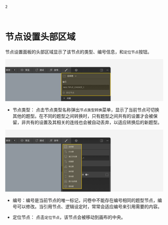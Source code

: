 ```index
2
```
```tag

```
```summary

```
# 节点设置头部区域

节点设置面板的头部区域显示了该节点的类型、编号信息，和`定位节点`按钮。

<img src='../../assets/snapshots/node-setting/leading-section/section.png'>

+ 节点类型：
点击节点类型名称弹出`节点类型转换`菜单，显示了当前节点可切换其他的题型。在不同的题型之间转换时，只有题型之间共有的设置才会被保留，非共有的设置及其相关的连线也会被自动丢弃，以适应转换后的新题型。

<img src='../../assets/snapshots/node-setting/leading-section/switch.png'>

+ 编号：编号是当前节点的唯一标记，问卷中不能存在编号相同的题型节点，编号可以修改。当引用节点、逻辑设定时，常常会适应编号来引用需要的内容。

+ 定位节点：
点击`定位节点`，该节点会被移动到画布的中央。
